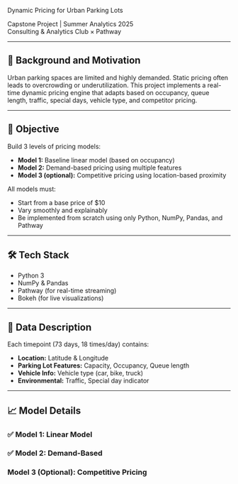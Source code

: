 Dynamic Pricing for Urban Parking Lots

Capstone Project | Summer Analytics 2025  
Consulting & Analytics Club × Pathway

---

## 📌 Background and Motivation

Urban parking spaces are limited and highly demanded. Static pricing often leads to overcrowding or underutilization. This project implements a real-time dynamic pricing engine that adapts based on occupancy, queue length, traffic, special days, vehicle type, and competitor pricing.

---

## 🎯 Objective

Build 3 levels of pricing models:
- **Model 1:** Baseline linear model (based on occupancy)
- **Model 2:** Demand-based pricing using multiple features
- **Model 3 (optional):** Competitive pricing using location-based proximity

All models must:
- Start from a base price of $10
- Vary smoothly and explainably
- Be implemented from scratch using only Python, NumPy, Pandas, and Pathway

---

## 🛠 Tech Stack

- Python 3
- NumPy & Pandas
- Pathway (for real-time streaming)
- Bokeh (for live visualizations)

---

## 🧾 Data Description

Each timepoint (73 days, 18 times/day) contains:
- **Location:** Latitude & Longitude
- **Parking Lot Features:** Capacity, Occupancy, Queue length
- **Vehicle Info:** Vehicle type (car, bike, truck)
- **Environmental:** Traffic, Special day indicator

---

## 📈 Model Details

### ✅ Model 1: Linear Model
### ✅ Model 2: Demand-Based
###  Model 3 (Optional): Competitive Pricing
